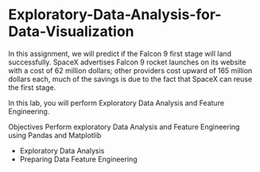 # Exploratory-Data-Analysis-for-Data-Visualization
In this assignment, we will predict if the Falcon 9 first stage will land successfully. SpaceX advertises Falcon 9 rocket launches on its website with a cost of 62 million dollars; other providers cost upward of 165 million dollars each, much of the savings is due to the fact that SpaceX can reuse the first stage.

In this lab, you will perform Exploratory Data Analysis and Feature Engineering.

Objectives
Perform exploratory Data Analysis and Feature Engineering using Pandas and Matplotlib

- Exploratory Data Analysis
- Preparing Data Feature Engineering
